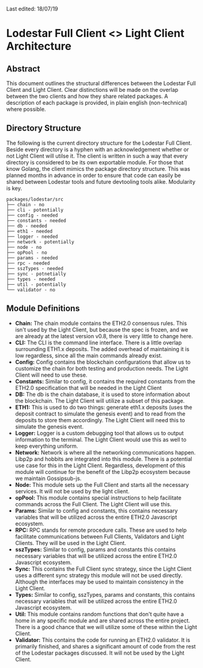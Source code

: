 Last edited: 18/07/19

# Lodestar Full Client <> Light Client Architecture

## Abstract
This document outlines the structural differences between the Lodestar Full Client and Light Client. Clear distinctions will be made on the overlap between the two clients and how they share related packages. A description of each package is provided, in plain english (non-technical) where possible.


## Directory Structure
The following is the current directory structure for the Lodestar Full Client. Beside every directory is a hyphen with an acknowledgement whether or not Light Client will utilse it. The client is written in such a way that every directory is considered to be its own exportable module. For those that know Golang, the client mimics the package directory structure. This was planned months in advance in order to ensure that code can easily be shared between Lodestar tools and future devtooling tools alike. Modularity is key.
```
packages/lodestar/src
├── chain - no
├── cli - potentially
├── config - needed
├── constants - needed
├── db - needed
├── eth1 - needed
├── logger - needed
├── network - potentially
├── node - no
├── opPool - no
├── params - needed
├── rpc - needed
├── sszTypes - needed 
├── sync - potnetially
├── types - needed 
├── util - potentially
└── validator - no
```

## Module Definitions
- **Chain:** The chain module contains the ETH2.0 consensus rules. This isn't used by the Light Client, but because the spec is frozen, and we are already at the latest version v0.8, there is very little to change here.
- **CLI:** The CLI is the command line interface. There is a little overlap surrounding ETH1.x deposits. The added overhead of maintaining it is low regardless, since all the main commands already exist.
- **Config:** Config contains the blockchain configurations that allow us to customize the chain for both testing and production needs. The Light Client will need to use these.
- **Constants:** Similar to config, it contains the required constants from the ETH2.0 specification that will be needed in the Light Client
- **DB:** The db is the chain database, it is used to store information about the blockchain. The Light Client will utilize a subset of this package.
- **ETH1:** This is used to do two things: generate eth1.x deposits (uses the deposit contract to simulate the genesis event) and to read from the deposits to store them accordingly. The Light Client will need this to simulate the genesis event.
- **Logger:** Logger is a custom debugging tool that allows us to output information to the terminal. The Light Client would use this as well to keep everything uniform.
- **Network:** Network is where all the networking communications happen. Libp2p and hobbits are integrated into this module. There is a potential use case for this in the Light Client. Regardless, development of this module will continue for the benefit of the Libp2p ecosystem because we maintain Gossipsub-js.
- **Node:** This module sets up the Full Client and starts all the necessary services. It will not be used by the light client.
- **opPool:** This module contains special instructions to help facilitate commands across the Full Client. The Light Client will use this.
- **Params:** Similar to config and constants, this contains necessary variables that will be utilized across the entire ETH2.0 Javascript ecosystem.
- **RPC:** RPC stands for remote procedure calls. These are used to help facilitate communications between Full Clients, Validators and Light Clients. They will be used in the Light Client.
- **sszTypes:** Similar to config, params and constants this contains necessary variables that will be utilized across the entire ETH2.0 Javascript ecosystem.
- **Sync:** This contains the Full Client sync strategy, since the Light Client uses a different sync strategy this module will not be used directly. Although the interfaces may be used to maintain consistency in the Light Client.
- **Types:** Similar to config, sszTypes, params and constants, this contains necessary variables that will be utilized across the entire ETH2.0 Javascript ecosystem.
- **Util:** This module contains random functions that don't quite have a home in any specific module and are shared across the entire project. There is a good chance that we will utilize some of these within the Light Client.
- **Validator:** This contains the code for running an ETH2.0 validator. It is primarily finished, and shares a significant amount of code from the rest of the Lodestar packages discussed. It will not be used by the Light Client.
